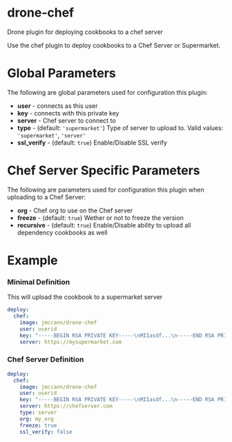 # drone-chef
Drone plugin for deploying cookbooks to a chef server

Use the chef plugin to deploy cookbooks to a Chef Server or Supermarket.

Global Parameters
=================
The following are global parameters used for configuration this plugin:
* **user** - connects as this user
* **key** - connects with this private key
* **server** - Chef server to connect to
* **type** - (default: `'supermarket'`) Type of server to upload to. Valid values: `'supermarket'`, `'server'`
* **ssl_verify** - (default: `true`) Enable/Disable SSL verify

Chef Server Specific Parameters
===============================
The following are parameters used for configuration this plugin when uploading to a Chef Server:
* **org** - Chef org to use on the Chef server
* **freeze** - (default: `true`) Wether or not to freeze the version
* **recursive** - (default: `true`) Enable/Disable ability to upload all dependency cookbooks as well

Example
=======

### Minimal Definition
This will upload the cookbook to a supermarket server
```yaml
deploy:
  chef:
    image: jmccann/drone-chef
    user: userid
    key: "-----BEGIN RSA PRIVATE KEY-----\nMIIasdf...\n-----END RSA PRIVATE KEY-----"
    server: https://mysupermarket.com
```

### Chef Server Definition
```yaml
deploy:
  chef:
    image: jmccann/drone-chef
    user: userid
    key: "-----BEGIN RSA PRIVATE KEY-----\nMIIasdf...\n-----END RSA PRIVATE KEY-----"
    server: https://chefserver.com
    type: server
    org: my_org
    freeze: true
    ssl_verify: false
```
